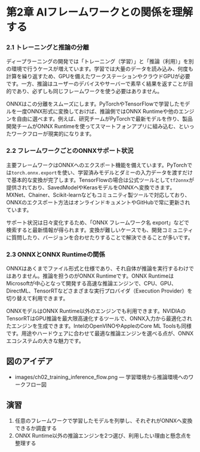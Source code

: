# 第2章 AIフレームワークとの関係を理解する
### 2.1 トレーニングと推論の分離
ディープラーニングの開発では「トレーニング（学習）」と「推論（利用）」を別の環境で行うケースが増えています。学習では大量のデータを読み込み、何度も計算を繰り返すため、GPUを備えたワークステーションやクラウドGPUが必要です。一方、推論はユーザーのデバイスやサーバーで素早く結果を返すことが目的であり、必ずしも同じフレームワークを使う必要はありません。

ONNXはこの分離をスムーズにします。PyTorchやTensorFlowで学習したモデルを一度ONNX形式に変換しておけば、推論側ではONNX Runtimeや他のエンジンを自由に選べます。例えば、研究チームがPyTorchで最新モデルを作り、製品開発チームがONNX Runtimeを使ってスマートフォンアプリに組み込む、といったワークフローが現実的になります。

### 2.2 フレームワークごとのONNXサポート状況
主要フレームワークはONNXへのエクスポート機能を備えています。PyTorchでは`torch.onnx.export`を使い、学習済みモデルとダミーの入力データを渡すだけで基本的な変換が完了します。TensorFlowの場合は公式ツールとして`tf2onnx`が提供されており、SavedModelやKerasモデルをONNXへ変換できます。MXNet、Chainer、Scikit-learnなどもコミュニティ製ツールで対応しており、ONNXのエクスポート方法はオンラインドキュメントやGitHubで常に更新されています。

サポート状況は日々変化するため、「ONNX フレームワーク名 export」などで検索すると最新情報が得られます。変換が難しいケースでも、開発コミュニティに質問したり、バージョンを合わせたりすることで解決できることが多いです。

### 2.3 ONNXとONNX Runtimeの関係
ONNXはあくまでファイル形式と仕様であり、それ自体が推論を実行するわけではありません。推論を担うのがONNX Runtimeです。ONNX RuntimeはMicrosoftが中心となって開発する高速な推論エンジンで、CPU、GPU、DirectML、TensorRTなどさまざまな実行プロバイダ（Execution Provider）を切り替えて利用できます。

ONNXモデルはONNX Runtime以外のエンジンでも利用できます。NVIDIAのTensorRTはGPU推論を最大限高速化するツールで、ONNX入力から最適化されたエンジンを生成できます。IntelのOpenVINOやAppleのCore ML Toolsも同様です。用途やハードウェアに合わせて最適な推論エンジンを選べる点が、ONNXエコシステムの大きな魅力です。

## 図のアイデア
- images/ch02_training_inference_flow.png — 学習環境から推論環境へのワークフロー図

## 演習
1. 任意のフレームワークで学習したモデルを列挙し、それぞれがONNXへ変換できるか調査する
2. ONNX Runtime以外の推論エンジンを2つ選び、利用したい理由と懸念点を整理する
